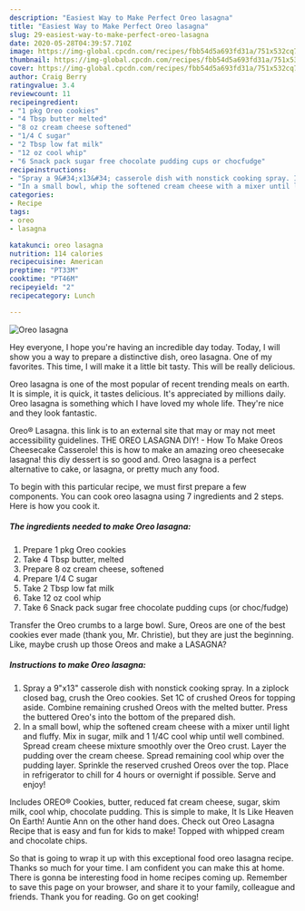 ```yaml
---
description: "Easiest Way to Make Perfect Oreo lasagna"
title: "Easiest Way to Make Perfect Oreo lasagna"
slug: 29-easiest-way-to-make-perfect-oreo-lasagna
date: 2020-05-28T04:39:57.710Z
image: https://img-global.cpcdn.com/recipes/fbb54d5a693fd31a/751x532cq70/oreo-lasagna-recipe-main-photo.jpg
thumbnail: https://img-global.cpcdn.com/recipes/fbb54d5a693fd31a/751x532cq70/oreo-lasagna-recipe-main-photo.jpg
cover: https://img-global.cpcdn.com/recipes/fbb54d5a693fd31a/751x532cq70/oreo-lasagna-recipe-main-photo.jpg
author: Craig Berry
ratingvalue: 3.4
reviewcount: 11
recipeingredient:
- "1 pkg Oreo cookies"
- "4 Tbsp butter melted"
- "8 oz cream cheese softened"
- "1/4 C sugar"
- "2 Tbsp low fat milk"
- "12 oz cool whip"
- "6 Snack pack sugar free chocolate pudding cups or chocfudge"
recipeinstructions:
- "Spray a 9&#34;x13&#34; casserole dish with nonstick cooking spray. In a ziplock closed bag, crush the Oreo cookies. Set 1C of crushed Oreos for topping aside. Combine remaining crushed Oreos with the melted butter. Press the buttered Oreo&#39;s into the bottom of the prepared dish."
- "In a small bowl, whip the softened cream cheese with a mixer until light and fluffy. Mix in sugar, milk and 1 1/4C cool whip until well combined. Spread cream cheese mixture smoothly over the Oreo crust. Layer the pudding over the cream cheese. Spread remaining cool whip over the pudding layer. Sprinkle the reserved crushed Oreos over the top. Place in refrigerator to chill for 4 hours or overnight if possible. Serve and enjoy!"
categories:
- Recipe
tags:
- oreo
- lasagna

katakunci: oreo lasagna 
nutrition: 114 calories
recipecuisine: American
preptime: "PT33M"
cooktime: "PT46M"
recipeyield: "2"
recipecategory: Lunch

---
```



![Oreo lasagna](https://img-global.cpcdn.com/recipes/fbb54d5a693fd31a/751x532cq70/oreo-lasagna-recipe-main-photo.jpg)

Hey everyone, I hope you're having an incredible day today. Today, I will show you a way to prepare a distinctive dish, oreo lasagna. One of my favorites. This time, I will make it a little bit tasty. This will be really delicious.

Oreo lasagna is one of the most popular of recent trending meals on earth. It is simple, it is quick, it tastes delicious. It's appreciated by millions daily. Oreo lasagna is something which I have loved my whole life. They're nice and they look fantastic.

Oreo® Lasagna. this link is to an external site that may or may not meet accessibility guidelines. THE OREO LASAGNA DIY! - How To Make Oreos Cheesecake Casserole! this is how to make an amazing oreo cheesecake lasagna! this diy dessert is so good and. Oreo lasagna is a perfect alternative to cake, or lasagna, or pretty much any food.


To begin with this particular recipe, we must first prepare a few components. You can cook oreo lasagna using 7 ingredients and 2 steps. Here is how you cook it.

<!--inarticleads1-->

##### The ingredients needed to make Oreo lasagna:

1. Prepare 1 pkg Oreo cookies
1. Take 4 Tbsp butter, melted
1. Prepare 8 oz cream cheese, softened
1. Prepare 1/4 C sugar
1. Take 2 Tbsp low fat milk
1. Take 12 oz cool whip
1. Take 6 Snack pack sugar free chocolate pudding cups (or choc/fudge)


Transfer the Oreo crumbs to a large bowl. Sure, Oreos are one of the best cookies ever made (thank you, Mr. Christie), but they are just the beginning. Like, maybe crush up those Oreos and make a LASAGNA? 

<!--inarticleads2-->

##### Instructions to make Oreo lasagna:

1. Spray a 9&#34;x13&#34; casserole dish with nonstick cooking spray. In a ziplock closed bag, crush the Oreo cookies. Set 1C of crushed Oreos for topping aside. Combine remaining crushed Oreos with the melted butter. Press the buttered Oreo&#39;s into the bottom of the prepared dish.
1. In a small bowl, whip the softened cream cheese with a mixer until light and fluffy. Mix in sugar, milk and 1 1/4C cool whip until well combined. Spread cream cheese mixture smoothly over the Oreo crust. Layer the pudding over the cream cheese. Spread remaining cool whip over the pudding layer. Sprinkle the reserved crushed Oreos over the top. Place in refrigerator to chill for 4 hours or overnight if possible. Serve and enjoy!


Includes OREO® Cookies, butter, reduced fat cream cheese, sugar, skim milk, cool whip, chocolate pudding. This is simple to make, It Is Like Heaven On Earth! Auntie Ann on the other hand does. Check out Oreo Lasagna Recipe that is easy and fun for kids to make! Topped with whipped cream and chocolate chips. 

So that is going to wrap it up with this exceptional food oreo lasagna recipe. Thanks so much for your time. I am confident you can make this at home. There is gonna be interesting food in home recipes coming up. Remember to save this page on your browser, and share it to your family, colleague and friends. Thank you for reading. Go on get cooking!
